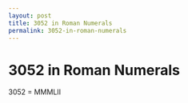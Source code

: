 ```yaml
---
layout: post
title: 3052 in Roman Numerals
permalink: 3052-in-roman-numerals
---
```


# 3052 in Roman Numerals

3052 = MMMLII
